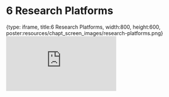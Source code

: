# 6 Research Platforms
 
{type: iframe, title:6 Research Platforms, width:800, height:600, poster:resources/chapt_screen_images/research-platforms.png}
![](https://jhudatascience.org/Computing_for_Cancer_Informatics/research-platforms.html)
 

 
